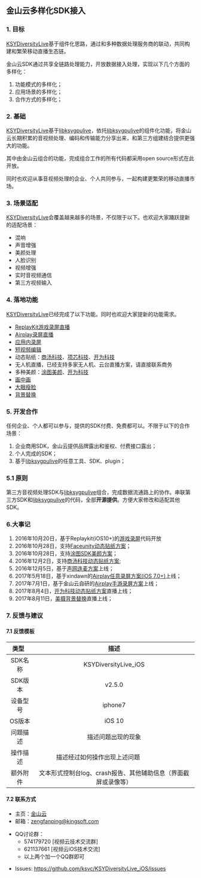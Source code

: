 ## 金山云多样化SDK接入
### 1. 目标
[KSYDiversityLive][KSYDiversityLive]基于组件化思路，通过和多种数据处理服务商的联动，共同构建和繁荣移动直播生态链。

金山云SDK通过共享全链路处理能力，开放数据接入处理，实现以下几个方面的多样化：  

1. 功能模式的多样化；
1. 应用场景的多样化；
1. 合作方式的多样化；

### 2. 基础
[KSYDiversityLive][KSYDiversityLive]基于[libksygpulive][libksygpulive]，依托[libksygpulive][libksygpulive]的组件化功能，将金山云长期积累的音视频处理、编码和传输能力分享出来，和第三方组建结合提供更强大的功能。

其中由金山云组合的功能，完成组合工作的所有代码都采用open source形式在此开放。

同时也欢迎从事音视频处理的企业、个人共同参与，一起构建更繁荣的移动直播市场。

### 3. 场景适配
[KSYDiversityLive][KSYDiversityLive]会覆盖越来越多的场景，不仅限于以下。也欢迎大家踊跃提新的适配场景：
* 混响
* 声音增强
* 美颜处理
* 人脸识别
* 视频增强
* 实时音视频通信
* 第三方视频输入

### 4. 落地功能
[KSYDiversityLive][KSYDiversityLive]已经完成了以下功能。同时也欢迎大家提新的功能需求。

* [ReplayKit游戏录屏直播](KSYReplayKit)
* [Airplay录屏直播](KSYAirPlayDemo)
* [应用内录屏](https://github.com/ksvc/KSYMediaPlayer_iOS/wiki/playerRecord)
* [短视频编辑](https://github.com/ksvc/KSYMediaEditorKit_iOS)
* 动态贴纸：[商汤科技](SenseTime)、[项芯科技](FaceUnitySDK)、[开为科技](KSYKiwiface)
* 无人机直播，已经支持多家无人机、云台直播方案，请直接联系商务
* 多种美颜：[涂图美颜](TuSDK)、[开为科技](KSYKiwiface)
* [画中画](https://github.com/ksvc/KSYLive_iOS/wiki/pip)
* [大眼瘦脸](KSYKiwiface)
* [背景替换](KSYNVSDK)

### 5. 开发合作
任何企业、个人都可以参与，提供的SDK付费、免费都可以。不限于以下的合作场景：

1. 企业商用SDK，金山云提供品牌露出和鉴权、付费接口露出；  
1. 个人完成的SDK；  
1. 基于[libksygpulive][libksygpulive]的任意工具、SDK、plugin；  

### 5.1 原则
第三方音视频处理SDK与[libksygpulive][libksygpulive]组合，完成数据流通路上的协作。串联第三方SDK和[libksygpulive][libksygpulive]的代码，全部**开源提供**。方便大家修改和适配其他SDK。


### 6.大事记

1. 2016年10月20日，基于Replaykit(iOS10+)的[游戏录屏](KSYReplayKit)代码开放 
1. 2016年10月28日，支持[Faceunity动态贴纸方案](FaceUnitySDK)；
1. 2016年10月28日，支持[涂图SDK美颜方案](TuSDK)；
1. 2016年12月2日，支持[商汤科技动态贴纸方案](SenseTime);
1. 2016年12月5日，基于[声网连麦方案](https://github.com/ksvc/KSYDiversityLive_iOS/releases/tag/agora_v1.0.0)上线；
1. 2017年5月18日，基于xindawn的[Airplay任意录屏方案(iOS 7.0+)](https://github.com/ksvc/KSYDiversityLive_iOS/releases/tag/KSYAirPlayDemo_v1.0)上线；
1. 2017年7月1日，基于金山云自研的[Airplay手游录屏方案](https://github.com/ksvc/KSYAirStreamer_iOS/releases)上线；
1. 2017年8月4日，[开为科技动态贴纸方案](KSYKiwiface)直播上线；
1. 2017年8月11日，[美摄背景替换](KSYNVSDK)直播上线；

### 7. 反馈与建议
#### 7.1 反馈模板  

| 类型    | 描述|
| :---: | :---:| 
|SDK名称|KSYDiversityLive_iOS|
|SDK版本| v2.5.0|
|设备型号| iphone7  |
|OS版本| iOS 10 |
|问题描述| 描述问题出现的现象  |
|操作描述| 描述经过如何操作出现上述问题                     |
|额外附件| 文本形式控制台log、crash报告、其他辅助信息（界面截屏或录像等） |

#### 7.2 联系方式
- 主页：[金山云](http://v.ksyun.com)
- 邮箱：<zengfanping@kingsoft.com>
* QQ讨论群：
    * 574179720 [视频云技术交流群]
    * 621137661 [视频云iOS技术交流]
    * 以上两个加一个QQ群即可
- Issues: <https://github.com/ksvc/KSYDiversityLive_iOS/issues>

[libksygpulive]:https://github.com/ksvc/KSYLive_iOS
[KSYDiversityLive]:https://github.com/ksvc/KSYDiversityLive_iOS
